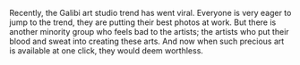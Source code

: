 Recently, the Galibi art studio trend has went viral. Everyone is very eager to jump to the trend, they are putting their best photos at work. But there is another minority group who feels bad to the artists; the artists who put their blood and sweat into creating these arts. And now when such precious art is available at one click, they would deem worthless. 
